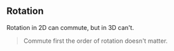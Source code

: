 ## Rotation

Rotation in 2D can commute, but in 3D can't.

> Commute first the order of rotation doesn't matter.
